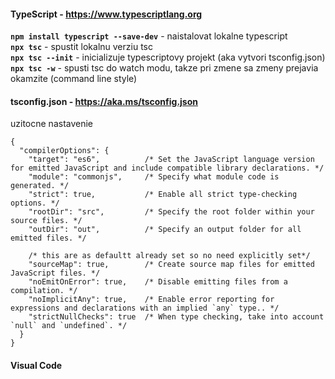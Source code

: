 #### TypeScript - https://www.typescriptlang.org

**`npm install typescript --save-dev`** - naistalovat lokalne typescript   
**`npx tsc`** - spustit lokalnu verziu tsc  
**`npx tsc --init`** - inicializuje typescriptovy projekt (aka vytvori tsconfig.json)  
**`npx tsc -w`** - spusti tsc do watch modu, takze pri zmene sa zmeny prejavia okamzite (command line style)

#### tsconfig.json - https://aka.ms/tsconfig.json
uzitocne nastavenie
```
{
  "compilerOptions": {
    "target": "es6",          /* Set the JavaScript language version for emitted JavaScript and include compatible library declarations. */
    "module": "commonjs",     /* Specify what module code is generated. */
    "strict": true,           /* Enable all strict type-checking options. */
    "rootDir": "src",         /* Specify the root folder within your source files. */
    "outDir": "out",          /* Specify an output folder for all emitted files. */
    
    /* this are as defaultt already set so no need explicitly set*/
    "sourceMap": true,        /* Create source map files for emitted JavaScript files. */
    "noEmitOnError": true,    /* Disable emitting files from a compilation. */
    "noImplicitAny": true,    /* Enable error reporting for expressions and declarations with an implied `any` type.. */
    "strictNullChecks": true  /* When type checking, take into account `null` and `undefined`. */
  }
}
```

#### Visual Code
